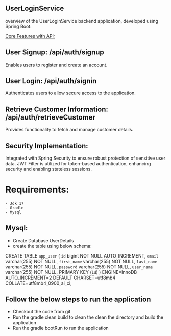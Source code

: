 ## UserLoginService

overview of the UserLoginService backend application, developed using Spring Boot:

<u>Core Features with API:</u>

## User Signup:     /api/auth/signup 
Enables users to register and create an account.
## User Login:    /api/auth/signin
Authenticates users to allow secure access to the application.
## Retrieve Customer Information:  /api/auth/retrieveCustomer
Provides functionality to fetch and manage customer details.

## Security Implementation:

Integrated with Spring Security to ensure robust protection of sensitive user data.
JWT Filter is utilized for token-based authentication, enhancing security and enabling stateless sessions.


# Requirements:
   
    - Jdk 17 
    - Gradle
    - Mysql

## Mysql:
   
   - Create Database UserDetails
   - create the table using below schema:

CREATE TABLE `app_user` (
`id` bigint NOT NULL AUTO_INCREMENT,
`email` varchar(255) NOT NULL,
`first_name` varchar(255) NOT NULL,
`last_name` varchar(255) NOT NULL,
`password` varchar(255) NOT NULL,
`user_name` varchar(255) NOT NULL,
PRIMARY KEY (`id`)
) ENGINE=InnoDB AUTO_INCREMENT=2 DEFAULT CHARSET=utf8mb4 COLLATE=utf8mb4_0900_ai_ci;


## Follow the below steps to run the application

   - Checkout the code from git
   - Run the gradle clean build to clean the clean the directory and build the application
   - Run the gradle bootRun to run the application 



   
      

     